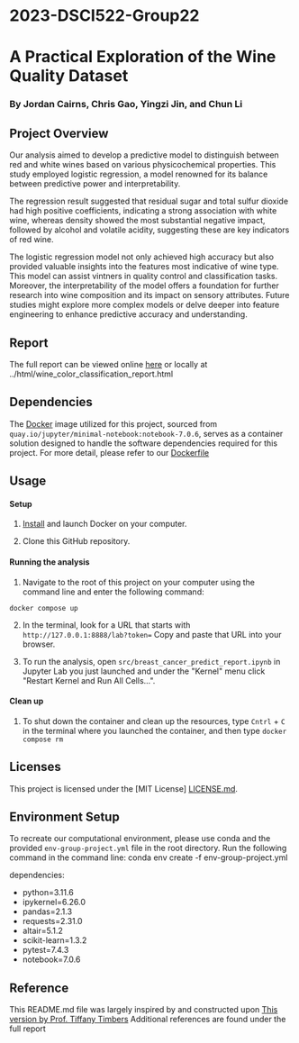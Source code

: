 # 2023-DSCI522-Group22
# A Practical Exploration of the Wine Quality Dataset
### By Jordan Cairns, Chris Gao, Yingzi Jin, and Chun Li

## Project Overview
Our analysis aimed to develop a predictive model to distinguish between red and white wines based on various physicochemical properties. This study employed logistic regression, a model renowned for its balance between predictive power and interpretability.

The regression result suggested that residual sugar and total sulfur dioxide had high positive coefficients, indicating a strong association with white wine, whereas density showed the most substantial negative impact, followed by alcohol and volatile acidity, suggesting these are key indicators of red wine.

The logistic regression model not only achieved high accuracy but also provided valuable insights into the features most indicative of wine type. This model can assist vintners in quality control and classification tasks. Moreover, the interpretability of the model offers a foundation for further research into wine composition and its impact on sensory attributes. Future studies might explore more complex models or delve deeper into feature engineering to enhance predictive accuracy and understanding.

## Report
The full report can be viewed online [here](https://github.com/UBC-MDS/2023-DSCI522-Group22/blob/main/notebooks/wine_color_classification_report.ipynb) or locally at ../html/wine_color_classification_report.html

## Dependencies
The [Docker](https://www.docker.com/) image utilized for this project, sourced from `quay.io/jupyter/minimal-notebook:notebook-7.0.6`, serves as a container solution designed to handle the software dependencies required for this project. For more detail, please refer to our [Dockerfile](https://github.com/UBC-MDS/2023-DSCI522-Group22/blob/main/Dockerfile)

## Usage

#### Setup

1. [Install](https://www.docker.com/get-started/) 
and launch Docker on your computer.

2. Clone this GitHub repository.

#### Running the analysis

1. Navigate to the root of this project on your computer using the
   command line and enter the following command:

``` 
docker compose up
```
2. In the terminal, look for a URL that starts with 
`http://127.0.0.1:8888/lab?token=` 
Copy and paste that URL into your browser.

3. To run the analysis,
open `src/breast_cancer_predict_report.ipynb` in Jupyter Lab you just launched
and under the "Kernel" menu click "Restart Kernel and Run All Cells...".

#### Clean up

1. To shut down the container and clean up the resources, 
type `Cntrl` + `C` in the terminal
where you launched the container, and then type `docker compose rm`

## Licenses
This project is licensed under the [MIT License] [LICENSE.md](https://github.com/UBC-MDS/2023-DSCI522-Group22/blob/main/LICENSE).

## Environment Setup
To recreate our computational environment, please use conda and the provided `env-group-project.yml` file in the root directory. Run the following command in the command line:
conda env create -f env-group-project.yml

dependencies:
  - python=3.11.6
  - ipykernel=6.26.0
  - pandas=2.1.3
  - requests=2.31.0
  - altair=5.1.2
  - scikit-learn=1.3.2
  - pytest=7.4.3
  - notebook=7.0.6

## Reference
This README.md file was largely inspired by and constructed upon [This version by Prof. Tiffany Timbers](https://github.com/ttimbers/breast_cancer_predictor_py/blob/v1.0.0/README.md)
Additional references are found under the full report
